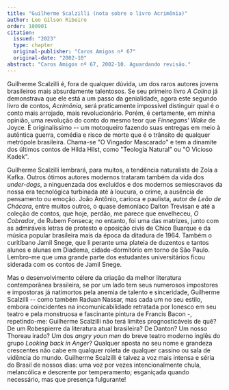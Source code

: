 ```yaml
---
title: "Guilherme Scalzilli (nota sobre o livro Acrimônia)"
author: Leo Gilson Ribeiro
order: 100901
citation:
  issued: "2023"
  type: chapter
  original-publisher: "Caros Amigos nº 67"
  original-date: "2002-10"
abstract: "Caros Amigos nº 67, 2002-10. Aguardando revisão."
---
```


Guilherme Scalzilli é, fora de qualquer dúvida, um dos raros autores jovens brasileiros mais absurdamente talentosos. Se seu primeiro livro *A Colina* já demonstrava que ele está a um passo da genialidade, agora este segundo livro de contos, *Acrimônia*, será praticamente impossível distinguir qual é o conto mais arrojado, mais revolucionário. Porém, é certamente, em minha opinião, uma revolução do conto do mesmo teor que *Finnegans' Wake* de Joyce. É originalíssimo -- um motoqueiro fazendo suas entregas em meio à autêntica guerra, comédia e risco de morte que é o trânsito de qualquer metrópole brasileira. Chama-se "O Vingador Mascarad*o*" e tem a dinamite dos últimos contos de Hilda Hilst, como "Teologia Natural" ou "O Vicioso Kadek".

Guilherme Scalzilli lembrará, para muitos, a tendência naturalista de Zola a Kafka. Outros ótimos autores modernos trataram também da vida dos *under-dogs*, a ninguenzada dos excluídos e dos modernos semiescravos da nossa era tecnológica turbinada até à loucura, o crime, a ausência de pensamento ou emoção. João Antônio, carioca e paulista, autor de *Leão de Chácara*, entre muitos outros, o quase demoníaco Dalton Trevisan e até a coleção de contos, que hoje, perdão, me parece que envelheceu, *O Cobrador*, de Rubem Fonseca; no entanto, foi uma das matrizes, junto com as admiráveis letras de protesto e oposição civis de Chico Buarque e da música popular brasileira mais da época da ditadura de 1964. Também o curitibano Jamil Snege, que li perante uma plateia de duzentos e tantos alunos e alunas em Diadema, cidade-dormitório em torno de São Paulo. Lembro-me que uma grande parte dos estudantes universitários ficou siderada com os contos de Jamil Snege.

Mas o desenvolvimento célere da criação da melhor literatura contemporânea brasileira, se por um lado tem seus numerosos impostores e impostoras já natimortos pela anemia de talento e sinceridade, Guilherme Scalzilli -- como também Raduan Nassar, mas cada um no seu estilo, embora coincidentes na incomunicabilidade retratada por Ionesco em seu teatro e pela monstruosa e fascinante pintura de Francis Bacon -, repetindo-me: Guilherme Scalzilli não terá limites prognosticáveis de quê? De um Robespierre da literatura atual brasileira? De Danton? Um nosso Thoreau irado? Um dos *angry youn men* do breve teatro moderno inglês do grupo *Looking back in Anger*? Qualquer aposta no seu nome e grandeza crescentes não cabe em qualquer roleta de qualquer cassino ou sala de vidência do mundo. Guilherme Scalzilli é talvez a voz mais intensa e séria do Brasil de nossos dias: uma voz por vezes intencionalmente chula, melancólica e descrente por temperamento; esganiçada quando necessário, mas que presença fulgurante!

